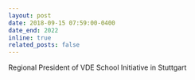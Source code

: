 ```yaml
---
layout: post
date: 2018-09-15 07:59:00-0400
date_end: 2022
inline: true
related_posts: false
---
```


Regional President of VDE School Initiative in Stuttgart
